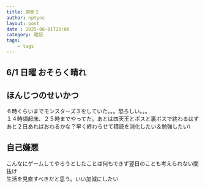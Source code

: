 ```yaml
---
title: 禁断２
author: nptync
layout: post
date : 2025-06-01T23:00
category: 雑記
tags:
    - tags
---
```

## 6/1 日曜 おそらく晴れ
## ほんじつのせいかつ
６時くらいまでモンスターズ３をしていた。。。恐ろしい。。。\
１４時頃起床、２５時までやってた。あとは四天王とボスと裏ボスで終わるはず\
あと２日あればおわるかな？早く終わらせて積読を消化したい＆勉強したい\
## 自己嫌悪
こんなにゲームしてやろうとしたことは何もできず翌日のことも考えられない間抜け\
生活を見直すべきだと思う。いい加減にしたい